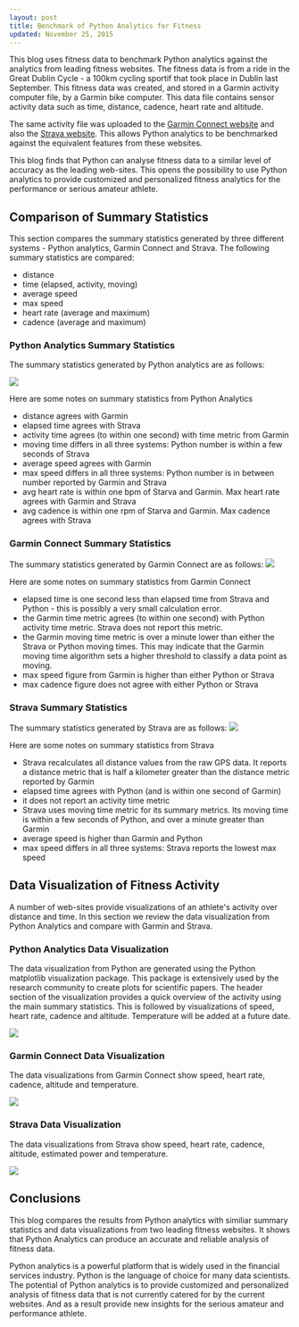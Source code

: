 ```yaml
---
layout: post
title: Benchmark of Python Analytics for Fitness
updated: November 25, 2015
---
```


This blog uses fitness data to benchmark Python analytics against the analytics from leading fitness websites. 
The fitness data is from a ride in the Great Dublin Cycle - a 100km cycling sportif that took place in Dublin last September.
This fitness data was created, and stored in a Garmin activity computer file, by a Garmin bike computer. 
This data file contains sensor activity data such as time, distance, cadence, heart rate and altitude.    

The same activity file was uploaded to 
 the [Garmin Connect website](https://connect.garmin.com/modern/activity/898238015) and also the [Strava website](https://www.strava.com/activities/391934220/overview). 
This allows Python analytics to be benchmarked against the equivalent features from these websites.

This blog finds that Python can analyse fitness data to a similar level of accuracy as the leading web-sites.  This opens the possibility to use Python analytics to provide customized and personalized fitness analytics for the performance or serious amateur athlete. 

## Comparison of Summary Statistics

This section compares the summary statistics generated by three different systems - Python analytics, Garmin Connect and Strava.  The following summary statistics are compared:

- distance
- time (elapsed, activity, moving)
- average speed
- max speed
- heart rate (average and maximum)
- cadence (average and maximum)


### Python Analytics Summary Statistics

The summary statistics generated by Python analytics are as follows:

![](/images/python_summary_stats.png)

Here are some notes on summary statistics from Python Analytics

- distance agrees with Garmin
- elapsed time agrees with Strava
- activity time  agrees (to within one second) with time metric from Garmin
- moving time differs in all three systems: Python number is within a few seconds of Strava
- average speed agrees with Garmin
- max speed differs in all three systems: Python number is in between number reported by Garmin and Strava
- avg heart rate is within one bpm of Starva and Garmin.  Max heart rate agrees with Garmin and Strava
- avg cadence is within one rpm of Starva and Garmin.  Max cadence agrees with Strava

### Garmin Connect Summary Statistics
The summary statistics generated by Garmin Connect are as follows:
![](/images/garmin_summary_stats.png)

Here are some notes on summary statistics from Garmin Connect

- elapsed time is one second less than elapsed time from Strava and Python - this is possibly a very small calculation error.
- the Garmin time metric agrees (to within one second) with Python activity time metric.  Strava does not report this metric.
- the Garmin moving time metric is over a minute lower than either the Strava or Python moving times.  This may indicate that the Garmin moving time algorithm sets a higher threshold to classify a data point as moving.
- max speed figure from Garmin is higher than either Python or Strava
- max cadence figure does not agree with either Python or Strava

### Strava Summary Statistics
The summary statistics generated by Strava are as follows:
![](/images/strava_summary_stats.png)

Here are some notes on summary statistics from Strava

- Strava recalculates all distance values from the raw GPS data.  It reports a distance metric that is half a kilometer greater than the distance metric reported by Garmin
- elapsed time agrees with Python (and is within one second of Garmin)
- it does not report an activity time metric
- Strava uses moving time metric for its summary metrics.  Its moving time is within a few seconds of Python, and over a minute greater than Garmin
- average speed is higher than Garmin and Python
- max speed differs in all three systems: Strava reports the lowest max speed


## Data Visualization of Fitness Activity
A number of web-sites provide visualizations of an athlete's activity over distance and time.  In this section we review the data visualization from Python Analytics and compare with Garmin and Strava.


### Python Analytics Data Visualization
The data visualization from Python are generated using the Python matplotlib visualization package.  This package is extensively used by the research community to create plots for scientific papers.  The header section of the visualization provides a quick overview of the activity using the main summary statistics.  This is followed by visualizations of speed, heart rate, cadence and altitude.  Temperature will be added at a future date.

![](/images/summary_distance.png)

### Garmin Connect Data Visualization
The data visualizations from Garmin Connect show speed, heart rate, cadence, altitude and temperature. 

![](/images/garmin_distance.png)


### Strava  Data Visualization
The data visualizations from Strava show speed, heart rate, cadence, altitude, estimated power and temperature.

![](/images/strava_distance.png)

## Conclusions
This blog compares the results from Python analytics with similiar summary statistics and data visualizations from two leading fitness websites.  It shows that Python Analytics can produce an accurate and reliable analysis of fitness data.

Python analytics is a powerful platform that is widely used in the financial services industry.  Python is the language of choice for many data scientists.  The potential of Python analytics is to provide customized and personalized analysis of fitness data that is not currently catered for by the current websites. And as a result provide new insights for the serious amateur and performance athlete.


